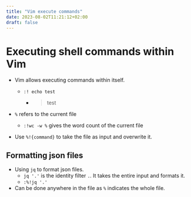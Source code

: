 ```yaml
---
title: "Vim execute commands"
date: 2023-08-02T11:21:12+02:00
draft: false
---
```


# Executing shell commands within Vim

- Vim allows executing commands within itself.
  - `:! echo test`
    - > test

- `%` refers to the current file
  - `:!wc -w %` gives the word count of the current file

- Use `%!{command}` to take the file as input and overwrite it.

## Formatting json files
- Using `jq` to format json files.
  - `jq '.'` is the identity filter `.`. It takes the entire input and formats it.
  - `:%!jq '.'`
- Can be done anywhere in the file as `%` indicates the whole file.
